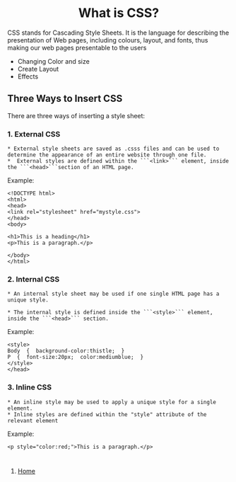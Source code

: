 #   <b><center>What is CSS?</center></b>
CSS stands for Cascading Style Sheets. It is the language for describing the presentation of Web pages, including colours, layout, and fonts, thus making our web pages presentable to the users

* Changing Color and size
* Create Layout
* Effects  


## <b>Three Ways to Insert CSS</b>
There are three ways of inserting a style sheet:

### 1. <b>External CSS</b>
    * External style sheets are saved as .csss files and can be used to determine the appearance of an entire website through one file. 
    *  External styles are defined within the ```<link>``` element, inside the ```<head>```section of an HTML page. 
 
 Example:

```
<!DOCTYPE html>
<html>
<head>
<link rel="stylesheet" href="mystyle.css">
</head>
<body>

<h1>This is a heading</h1>
<p>This is a paragraph.</p>

</body>
</html>
```

### 2. <b>Internal CSS</b>
    * An internal style sheet may be used if one single HTML page has a unique style.

    * The internal style is defined inside the ```<style>``` element, inside the ```<head>``` section.

Example:

```<head>
<style>
Body  {  background-color:thistle;  }
P  {  font-size:20px;  color:mediumblue;  }
</style>
</head>
```

### 3. <b>Inline CSS</b>

    * An inline style may be used to apply a unique style for a single element.
    * Inline styles are defined within the "style" attribute of the relevant element

Example:

```<h1 style="color:blue;text-align:center;">This is a heading</h1>
<p style="color:red;">This is a paragraph.</p>
```
#
1. [Home](https://ltarran.github.io/reading-notes)  


